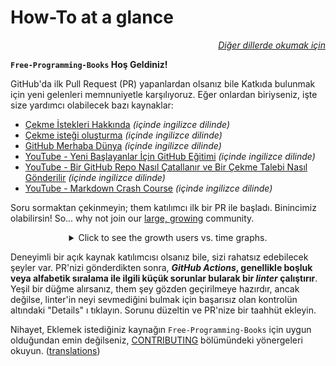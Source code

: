# How-To at a glance

<div align="right" markdown="1">

*[Diğer dillerde okumak için](README.md#translations)*

</div>

**`Free-Programming-Books` Hoş Geldiniz!**

GitHub'da ilk Pull Request (PR) yapanlardan olsanız bile Katkıda bulunmak için yeni gelenleri memnuniyetle karşılıyoruz. Eğer onlardan biriyseniz, işte size yardımcı olabilecek bazı kaynaklar:

* [Çekme İstekleri Hakkında](https://docs.github.com/en/pull-requests/collaborating-with-pull-requests/proposing-changes-to-your-work-with-pull-requests/about-pull-requests) *(içinde ingilizce dilinde)*
* [Çekme isteği oluşturma](https://docs.github.com/en/pull-requests/collaborating-with-pull-requests/proposing-changes-to-your-work-with-pull-requests/creating-a-pull-request) *(içinde ingilizce dilinde)*
* [GitHub Merhaba Dünya](https://docs.github.com/en/get-started/quickstart/hello-world) *(içinde ingilizce dilinde)*
* [YouTube - Yeni Başlayanlar İçin GitHub Eğitimi](https://www.youtube.com/watch?v=0fKg7e37bQE) *(içinde ingilizce dilinde)*
* [YouTube - Bir GitHub Repo Nasıl Çatallanır ve Bir Çekme Talebi Nasıl Gönderilir](https://www.youtube.com/watch?v=G1I3HF4YWEw) *(içinde ingilizce dilinde)*
* [YouTube - Markdown Crash Course](https://www.youtube.com/watch?v=HUBNt18RFbo) *(içinde ingilizce dilinde)*


Soru sormaktan çekinmeyin; them katılımcı ilk bir PR ile başladı. Binincimiz olabilirsin! So... why not join our [large, growing](https://www.apiseven.com/en/contributor-graph?chart=contributorOverTime&repo=ebookfoundation/free-programming-books) community.

<details align="center" markdown="1">
<summary>Click to see the growth users vs. time graphs.</summary>

[![EbookFoundation/free-programming-books's Contributor over time Graph](https://contributor-overtime-api.apiseven.com/contributors-svg?chart=contributorOverTime&repo=ebookfoundation/free-programming-books)](https://www.apiseven.com/en/contributor-graph?chart=contributorOverTime&repo=ebookfoundation/free-programming-books)

[![EbookFoundation/free-programming-books's Monthly Active Contributors graph](https://contributor-overtime-api.apiseven.com/contributors-svg?chart=contributorMonthlyActivity&repo=ebookfoundation/free-programming-books)](https://www.apiseven.com/en/contributor-graph?chart=contributorMonthlyActivity&repo=ebookfoundation/free-programming-books)

</details>

Deneyimli bir açık kaynak katılımcısı olsanız bile, sizi rahatsız edebilecek şeyler var. PR'nizi gönderdikten sonra,
***GitHub Actions*, genellikle boşluk veya alfabetik sıralama ile ilgili küçük sorunlar bularak bir *linter* çalıştırır**. Yeşil bir düğme alırsanız, them şey gözden geçirilmeye hazırdır, ancak değilse, linter'in neyi sevmediğini bulmak için başarısız olan kontrolün altındaki "Details" ı tıklayın. Sorunu düzeltin ve PR'nize bir taahhüt ekleyin.

Nihayet, Eklemek istediğiniz kaynağın `Free-Programming-Books` için uygun olduğundan emin değilseniz, [CONTRIBUTING](CONTRIBUTING.md) bölümündeki yönergeleri okuyun. ([translations](README.md#translations))

